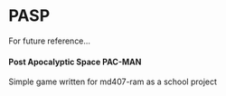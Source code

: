 # PASP
For future reference...


#### Post Apocalyptic Space PAC-MAN

Simple game written for md407-ram as a school project
